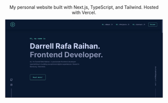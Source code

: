 <p align="center">
  My personal website built with Next.js, TypeScript, and Tailwind. Hosted with Vercel.
</p>

![demo](https://raw.githubusercontent.com/darrellrahan/personal-website/master/public/assets/preview.jpeg)
